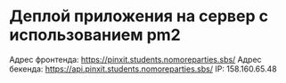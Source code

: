 # Деплой приложения на сервер с использованием pm2

Адрес фронтенда: https://pinxit.students.nomoreparties.sbs/
Адрес бекенда: https://api.pinxit.students.nomoreparties.sbs/
IP: 158.160.65.48

